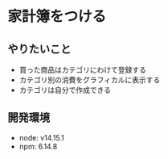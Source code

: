# 家計簿をつける

## やりたいこと
* 買った商品はカテゴリにわけて登録する
* カテゴリ別の消費をグラフィカルに表示する
* カテゴリは自分で作成できる

## 開発環境
* node: v14.15.1
* npm: 6.14.8